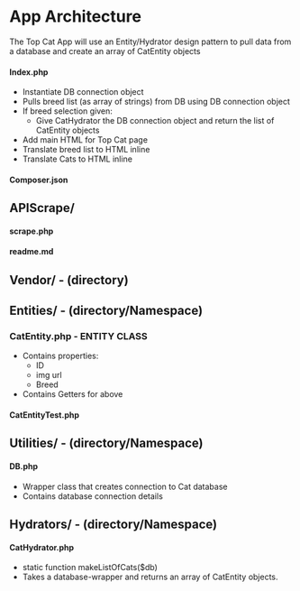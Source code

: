 # App Architecture

The Top Cat App will use an Entity/Hydrator design pattern to pull data from a database and create an array of CatEntity objects

#### Index.php
- Instantiate DB connection object
- Pulls breed list (as array of strings) from DB using DB connection object
- If breed selection given:
    - Give CatHydrator the DB connection object and return the list of CatEntity objects
- Add main HTML for Top Cat page
- Translate breed list to HTML inline
- Translate Cats to HTML inline

#### Composer.json

## APIScrape/
#### scrape.php
#### readme.md

## Vendor/ - (directory)

## Entities/ - (directory/Namespace)
### CatEntity.php - ENTITY CLASS
- Contains properties:
    - ID
    - img url
    - Breed
- Contains Getters for above
#### CatEntityTest.php

## Utilities/ - (directory/Namespace)
#### DB.php
- Wrapper class that creates connection to Cat database
- Contains database connection details

## Hydrators/ - (directory/Namespace)
#### CatHydrator.php
- static function makeListOfCats($db)
- Takes a database-wrapper and returns an array of CatEntity objects.


